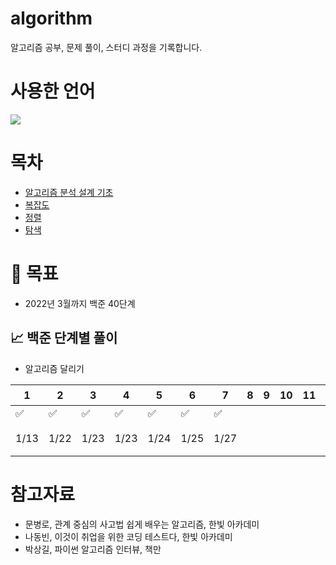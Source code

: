 # algorithm 
알고리즘 공부, 문제 풀이, 스터디 과정을 기록합니다.

# 사용한 언어
<img src="https://img.shields.io/badge/Python-3766AB?style=flat-square&logo=Python&logoColor=white"/>


# 목차
* <a href="https://github.com/hijyun/algorithm/blob/master/course/Intro-to-Algorithm.md">알고리즘 분석 설계 기초</a>
* <a href="https://github.com/hijyun/algorithm/blob/master/course/Complexity.md">복잡도</a>
* <a href="https://github.com/hijyun/algorithm/blob/master/course/Sorting.md">정렬</a>
* <a href="https://github.com/hijyun/algorithm/blob/master/course/Search.md">탐색</a>

# 🌈 목표 
* 2022년 3월까지 백준 40단계

## 📈 **백준 단계별 풀이**
* 알고리즘 달리기

 | 1 | 2 | 3 | 4 | 5 | 6 | 7 | 8 | 9 | 10 | 11 | 12 | 13 | 14 | 15 | 16 | 17 | 18 | 19 | 20 | 21 | 22 | 23 | 24 | 25 | 26 | 27 | 28 | 29 | 30 | 31 | 32 | 33 | 34 | 35 | 36 | 37 | 38 | 39 | 40 |달성률 |
| --- | --- | --- | --- | --- | --- | --- | --- | --- |--- |--- |--- | --- | --- | --- | --- | --- | --- | --- | --- |--- |--- | --- | --- | --- | --- | --- | --- | --- |--- |--- |--- |--- |--- |--- |-- |--- |--- |--- |--- |--- |
|:white_check_mark:|:white_check_mark:|:white_check_mark:|:white_check_mark:|:white_check_mark:|:white_check_mark:|:white_check_mark:||||||||||||||||||||||||||||||||||17.50% |
|1/13|1/22|1/23|1/23|1/24|1/25|1/27||||||||||||||||||||||||||||||||||max 연속 4일|


# 참고자료
* 문병로, 관계 중심의 사고법 쉽게 배우는 알고리즘, 한빛 아카데미
* 나동빈, 이것이 취업을 위한 코딩 테스트다, 한빛 아카데미
* 박상길, 파이썬 알고리즘 인터뷰, 책만